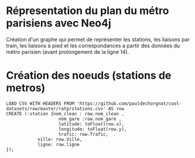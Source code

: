# Répresentation du plan du métro parisiens avec Neo4j
Création d'un graphe qui permet de représenter les stations, les liaisons par train, les liaisons à pied et les correspondances a partir des données du métro parisien (avant prolongement de la ligne 14).

# Création des noeuds (stations de metros)
```neo4j
LOAD CSV WITH HEADERS FROM 'https://github.com/pauldechorgnat/cool-datasets/raw/master/ratp/stations.csv' AS row
CREATE (:station {nom_clean : row.nom_clean , 
                    nom_gare :row.nom_gare , 
                    latitude: toFloat(row.x), 
                    longitude: toFloat(row.y), 
                    trafic: row.Trafic,
		    ville: row.Ville,
		    ligne: row.ligne
});
```

